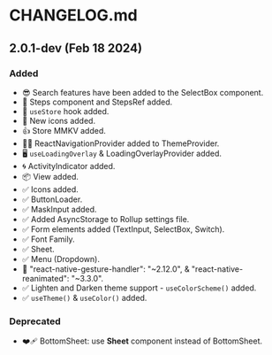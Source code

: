 # CHANGELOG.md

## 2.0.1-dev (Feb 18 2024)

### Added

- 😎 Search features have been added to the SelectBox component.
- 🚢 Steps component and StepsRef added.
- 🏬 `useStore` hook added.
- 🥰 New icons added.
- 👍 Store MMKV added.
- 😶‍🌫️ ReactNavigationProvider added to ThemeProvider.
- 🖥️ `useLoadingOverlay` & LoadingOverlayProvider added.
- 🌀 ActivityIndicator added.
- 📦 View added.
- ✅ Icons added.
- ✅ ButtonLoader.
- ✅ MaskInput added.
- ✅ Added AsyncStorage to Rollup settings file.
- ✅ Form elements added (TextInput, SelectBox, Switch).
- ✅ Font Family.
- ✅ Sheet.
- ✅ Menu (Dropdown).
- 🦮 "react-native-gesture-handler": "~2.12.0", & "react-native-reanimated": "~3.3.0".
- ✅ Lighten and Darken theme support - `useColorScheme()` added.
- ✅ `useTheme()` & `useColor()` added.

### Deprecated

- ❤️‍🩹 BottomSheet: use **Sheet** component instead of BottomSheet.
